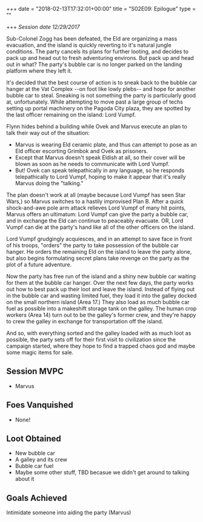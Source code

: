 +++
date = "2018-02-13T17:32:01+00:00"
title = "S02E09: Epilogue"
type = ""

+++
_Session date 12/29/2017_

Sub-Colonel Zogg has been defeated, the Eld are organizing a mass evacuation, and the island is quickly reverting to it's natural jungle conditions. The party cancels its plans for further looting, and decides to pack up and head out to fresh adventuring environs. But pack up and head out in what? The party's bubble car is no longer parked on the landing platform where they left it.

<!--more-->

It's decided that the best course of action is to sneak back to the bubble car hanger at the Vat Complex --on foot like lowly plebs-- and hope for another bubble car to steal. Sneaking is not something the party is particularly good at, unfortunately. While attempting to move past a large group of techs setting up portal machinery on the Pagoda City plaza, they are spotted by the last officer remaining on the island: Lord Vumpf.

Flynn hides behind a building while Ovek and Marvus execute an plan to talk their way out of the situation:

* Marvus is wearing Eld ceramic plate, and thus can attempt to pose as an Eld officer escorting Grimbok and Ovek as prisoners.
* Except that Marvus doesn't speak Eldish at all, so their cover will be blown as soon as he needs to communicate with Lord Vumpf.
* But! Ovek can speak telepathically in any language, so he responds telepathically to Lord Vumpf, hoping to make it appear that it's really Marvus doing the "talking."

The plan doesn't work at all (maybe because Lord Vumpf has seen Star Wars,) so Marvus switches to a hastily improvised Plan B. After a quick shock-and-awe pole arm attack relieves Lord Vumpf of many hit points, Marvus offers an ultimatum: Lord Vumpf can give the party a bubble car, and in exchange the Eld can continue to peaceably evacuate. OR, Lord Vumpf can die at the party's hand like all of the other officers on the island.

Lord Vumpf grudgingly acquiesces, and in an attempt to save face in front of his troops, "orders" the party to take possession of the bubble car hanger. He orders the remaining Eld on the island to leave the party alone, but also begins formulating secret plans take revenge on the party as the plot of a future adventure.

Now the party has free run of the island and a shiny new bubble car waiting for them at the bubble car hanger. Over the next few days, the party works out how to best pack up their loot and leave the island. Instead of flying out in the bubble car and wasting limited fuel, they load it into the galley docked on the small northern island  (Area 17.) They also load as much bubble car fuel as possible into a makeshift storage tank on the galley. The human crop workers (Area 14) turn out to be the galley's former crew, and they're happy to crew the galley in exchange for transportation off the island.

And so, with everything sorted and the galley loaded with as much loot as possible, the party sets off for their first visit to civilization since the campaign started, where they hope to find a trapped chaos god and maybe some magic items for sale.

## Session MVPC

* Marvus

## Foes Vanquished

* None!

## Loot Obtained

* New bubble car
* A galley and its crew
* Bubble car fuel
* Maybe some other stuff, TBD becasue we didn't get around to talking about it

## Goals Achieved

Intimidate someone into aiding the party (Marvus)